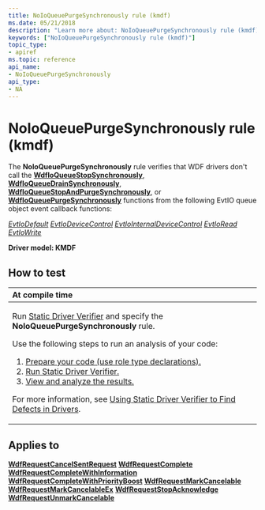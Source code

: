 ```yaml
---
title: NoIoQueuePurgeSynchronously rule (kmdf)
ms.date: 05/21/2018
description: "Learn more about: NoIoQueuePurgeSynchronously rule (kmdf)"
keywords: ["NoIoQueuePurgeSynchronously rule (kmdf)"]
topic_type:
- apiref
ms.topic: reference
api_name:
- NoIoQueuePurgeSynchronously
api_type:
- NA
---
```


# NoIoQueuePurgeSynchronously rule (kmdf)


The **NoIoQueuePurgeSynchronously** rule verifies that WDF drivers don't call the [**WdfIoQueueStopSynchronously**](/windows-hardware/drivers/ddi/wdfio/nf-wdfio-wdfioqueuestopsynchronously), [**WdfIoQueueDrainSynchronously**](/windows-hardware/drivers/ddi/wdfio/nf-wdfio-wdfioqueuedrainsynchronously), [**WdfIoQueueStopAndPurgeSynchronously**](/windows-hardware/drivers/ddi/wdfio/nf-wdfio-wdfioqueuestopandpurgesynchronously), or [**WdfIoQueuePurgeSynchronously**](/windows-hardware/drivers/ddi/wdfio/nf-wdfio-wdfioqueuepurgesynchronously) functions from the following EvtIO queue object event callback functions:

[*EvtIoDefault*](/windows-hardware/drivers/ddi/wdfio/nc-wdfio-evt_wdf_io_queue_io_default)
[*EvtIoDeviceControl*](/windows-hardware/drivers/ddi/wdfio/nc-wdfio-evt_wdf_io_queue_io_device_control)
[*EvtIoInternalDeviceControl*](/windows-hardware/drivers/ddi/wdfio/nc-wdfio-evt_wdf_io_queue_io_internal_device_control)
[*EvtIoRead*](/windows-hardware/drivers/ddi/wdfio/nc-wdfio-evt_wdf_io_queue_io_read)
[*EvtIoWrite*](/windows-hardware/drivers/ddi/wdfio/nc-wdfio-evt_wdf_io_queue_io_write)

**Driver model: KMDF**

## How to test

<table>
<colgroup>
<col width="100%" />
</colgroup>
<thead>
<tr class="header">
<th align="left">At compile time</th>
</tr>
</thead>
<tbody>
<tr class="odd">
<td align="left"><p>Run <a href="/windows-hardware/drivers/devtest/static-driver-verifier" data-raw-source="[Static Driver Verifier](./static-driver-verifier.md)">Static Driver Verifier</a> and specify the <strong>NoIoQueuePurgeSynchronously</strong> rule.</p>
Use the following steps to run an analysis of your code:
<ol>
<li><a href="/windows-hardware/drivers/devtest/using-static-driver-verifier-to-find-defects-in-drivers#preparing-your-source-code" data-raw-source="[Prepare your code (use role type declarations).](./using-static-driver-verifier-to-find-defects-in-drivers.md#preparing-your-source-code)">Prepare your code (use role type declarations).</a></li>
<li><a href="/windows-hardware/drivers/devtest/using-static-driver-verifier-to-find-defects-in-drivers#running-static-driver-verifier" data-raw-source="[Run Static Driver Verifier.](./using-static-driver-verifier-to-find-defects-in-drivers.md#running-static-driver-verifier)">Run Static Driver Verifier.</a></li>
<li><a href="/windows-hardware/drivers/devtest/using-static-driver-verifier-to-find-defects-in-drivers#viewing-and-analyzing-the-results" data-raw-source="[View and analyze the results.](./using-static-driver-verifier-to-find-defects-in-drivers.md#viewing-and-analyzing-the-results)">View and analyze the results.</a></li>
</ol>
<p>For more information, see <a href="/windows-hardware/drivers/devtest/using-static-driver-verifier-to-find-defects-in-drivers" data-raw-source="[Using Static Driver Verifier to Find Defects in Drivers](./using-static-driver-verifier-to-find-defects-in-drivers.md)">Using Static Driver Verifier to Find Defects in Drivers</a>.</p></td>
</tr>
</tbody>
</table>

## Applies to

[**WdfRequestCancelSentRequest**](/windows-hardware/drivers/ddi/wdfrequest/nf-wdfrequest-wdfrequestcancelsentrequest)
[**WdfRequestComplete**](/windows-hardware/drivers/ddi/wdfrequest/nf-wdfrequest-wdfrequestcomplete)
[**WdfRequestCompleteWithInformation**](/windows-hardware/drivers/ddi/wdfrequest/nf-wdfrequest-wdfrequestcompletewithinformation)
[**WdfRequestCompleteWithPriorityBoost**](/windows-hardware/drivers/ddi/wdfrequest/nf-wdfrequest-wdfrequestcompletewithpriorityboost)
[**WdfRequestMarkCancelable**](/windows-hardware/drivers/ddi/wdfrequest/nf-wdfrequest-wdfrequestmarkcancelable)
[**WdfRequestMarkCancelableEx**](/windows-hardware/drivers/ddi/wdfrequest/nf-wdfrequest-wdfrequestmarkcancelableex)
[**WdfRequestStopAcknowledge**](/windows-hardware/drivers/ddi/wdfrequest/nf-wdfrequest-wdfrequeststopacknowledge)
[**WdfRequestUnmarkCancelable**](/windows-hardware/drivers/ddi/wdfrequest/nf-wdfrequest-wdfrequestunmarkcancelable)
